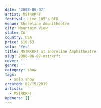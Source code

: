 ```yaml
---
date: '2008-06-07'
artist: MSTRKRFT
festival: Live 105's BFD
venue: Shoreline Amphitheatre
city: Mountain View
state: CA
country: USA
price: $10.53
solo: 'Yes'
title: MSTRKRFT at Shoreline Amphitheatre
slug: 2008-06-07-mstrkrft
cover: ''
genre: ''
category: show
tags:
  - solo show
created: 02/15/2019
artists:
  - MSTRKRFT
openers: []
---
```

